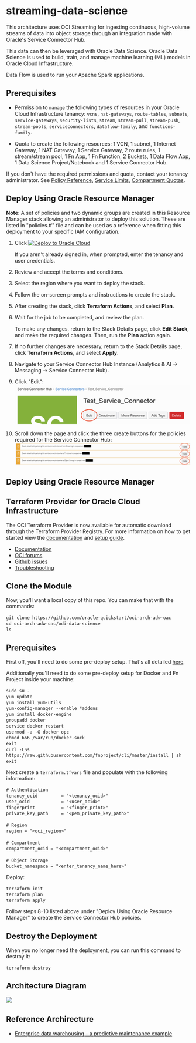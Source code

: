 # streaming-data-science

This architecture uses OCI Streaming for ingesting continuous, high-volume streams of data into object storage through an integration made with Oracle's Service Connector Hub.

This data can then be leveraged with Oracle Data Science. Oracle Data Science is used to build, train, and manage machine learning (ML) models in Oracle Cloud Infrastructure.

Data Flow is used to run your Apache Spark applications.

## Prerequisites

- Permission to `manage` the following types of resources in your Oracle Cloud Infrastructure tenancy: `vcns`, `nat-gateways`, `route-tables`, `subnets`, `service-gateways`, `security-lists`, `stream`, `stream-pull`, `stream-push`, `stream-pools`, `serviceconnectors`, `dataflow-family`, and `functions-family`.

- Quota to create the following resources: 1 VCN, 1 subnet, 1 Internet Gateway, 1 NAT Gateway, 1 Service Gateway, 2 route rules, 1 stream/stream pool, 1 Fn App, 1 Fn Function, 2 Buckets, 1 Data Flow App, 1 Data Science Project/Notebook and 1 Service Connector Hub.

If you don't have the required permissions and quota, contact your tenancy administrator. See [Policy Reference](https://docs.cloud.oracle.com/en-us/iaas/Content/Identity/Reference/policyreference.htm), [Service Limits](https://docs.cloud.oracle.com/en-us/iaas/Content/General/Concepts/servicelimits.htm), [Compartment Quotas](https://docs.cloud.oracle.com/iaas/Content/General/Concepts/resourcequotas.htm).


## Deploy Using Oracle Resource Manager

**Note**: A set of policies and two dynamic groups are created in this Resource Manager stack allowing an administrator to deploy this solution. These are listed in "policies.tf" file and can be used as a reference when fitting this deployment to your specific IAM configuration.

1. Click [![Deploy to Oracle Cloud](https://oci-resourcemanager-plugin.plugins.oci.oraclecloud.com/latest/deploy-to-oracle-cloud.svg)](https://cloud.oracle.com/resourcemanager/stacks/create?region=home&zipUrl=https://github.com/Carl-Lejerskar/oci-arch-adw-oac/releases/download/v0.1/streaming-data-science.zip)

    If you aren't already signed in, when prompted, enter the tenancy and user credentials.

2. Review and accept the terms and conditions.

3. Select the region where you want to deploy the stack.

4. Follow the on-screen prompts and instructions to create the stack.

5. After creating the stack, click **Terraform Actions**, and select **Plan**.

6. Wait for the job to be completed, and review the plan.

    To make any changes, return to the Stack Details page, click **Edit Stack**, and make the required changes. Then, run the **Plan** action again.

7. If no further changes are necessary, return to the Stack Details page, click **Terraform Actions**, and select **Apply**. 

8. Navigate to your Service Connector Hub Instance (Analytics & AI -> Messaging -> Service Connector Hub).
   
9.  Click "Edit":
   ![](./images/edit_svc.png)

11. Scroll down the page and click the three create buttons for the policies required for the Service Connector Hub: 
   ![](./images/svc-policy-creation.png) 

## Deploy Using Oracle Resource Manager

## Terraform Provider for Oracle Cloud Infrastructure
The OCI Terraform Provider is now available for automatic download through the Terraform Provider Registry. 
For more information on how to get started view the [documentation](https://www.terraform.io/docs/providers/oci/index.html) 
and [setup guide](https://www.terraform.io/docs/providers/oci/guides/version-3-upgrade.html).

* [Documentation](https://www.terraform.io/docs/providers/oci/index.html)
* [OCI forums](https://cloudcustomerconnect.oracle.com/resources/9c8fa8f96f/summary)
* [Github issues](https://github.com/terraform-providers/terraform-provider-oci/issues)
* [Troubleshooting](https://www.terraform.io/docs/providers/oci/guides/guides/troubleshooting.html)

## Clone the Module
Now, you'll want a local copy of this repo. You can make that with the commands:

    git clone https://github.com/oracle-quickstart/oci-arch-adw-oac
    cd oci-arch-adw-oac/odi-data-science
    ls

## Prerequisites
First off, you'll need to do some pre-deploy setup.  That's all detailed [here](https://github.com/cloud-partners/oci-prerequisites).

Additionally you'll need to do some pre-deploy setup for Docker and Fn Project inside your machine:

```
sudo su -
yum update
yum install yum-utils
yum-config-manager --enable *addons
yum install docker-engine
groupadd docker
service docker restart
usermod -a -G docker opc
chmod 666 /var/run/docker.sock
exit
curl -LSs https://raw.githubusercontent.com/fnproject/cli/master/install | sh
exit
```

Next create a `terraform.tfvars` file and populate with the following information:

```
# Authentication
tenancy_ocid         = "<tenancy_ocid>"
user_ocid            = "<user_ocid>"
fingerprint          = "<finger_print>"
private_key_path     = "<pem_private_key_path>"

# Region
region = "<oci_region>"

# Compartment
compartment_ocid = "<compartment_ocid>"

# Object Storage
bucket_namespace = "<enter_tenancy_name_here>"

````

Deploy:

    terraform init
    terraform plan
    terraform apply

Follow steps 8-10 listed above under "Deploy Using Oracle Resource Manager" to create the Service Connector Hub policies.

## Destroy the Deployment
When you no longer need the deployment, you can run this command to destroy it:

    terraform destroy


## Architecture Diagram

![](./images/analysis-streamed-data-architecture.png)


## Reference Archirecture

- [Enterprise data warehousing - a predictive maintenance example](https://docs.oracle.com/en/solutions/oci-streaming-analysis/index.html)
